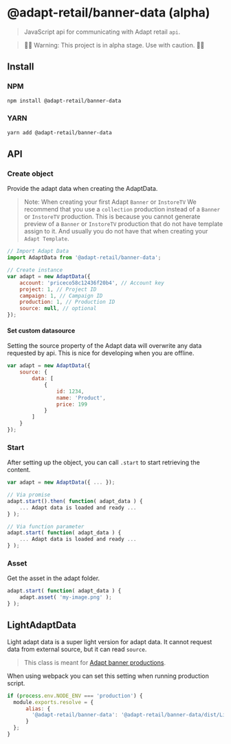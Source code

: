 # @adapt-retail/banner-data (alpha)

> JavaScript api for communicating with Adapt retail `api`.

> 🚧🚧 Warning: This project is in alpha stage. Use with caution. 🚧🚧

## Install

### NPM
```bash
npm install @adapt-retail/banner-data
```

### YARN
```bash
yarn add @adapt-retail/banner-data
```

## API

### Create object

Provide the adapt data when creating the AdaptData.

> Note: When creating your first Adapt `Banner` or `InstoreTV`
> We recommend that you use a `collection` production instead of a `Banner` or `InstoreTV` production.
> This is because you cannot generate preview of a `Banner` or `InstoreTV` production that do not have template assign to it.
> And usually you do not have that when creating your `Adapt Template`.

```js
// Import Adapt Data
import AdaptData from '@adapt-retail/banner-data';

// Create instance
var adapt = new AdaptData({
    account: 'priceco58c12436f20b4', // Account key
    project: 1, // Project ID
    campaign: 1, // Campaign ID
    production: 1, // Production ID
    source: null, // optional 
});
```

#### Set custom datasource

Setting the source property of the Adapt data will overwrite any data requested by api.
This is nice for developing when you are offline.
```js
var adapt = new AdaptData({
    source: {
        data: [
            {
                id: 1234,
                name: 'Product',
                price: 199
            }
        ]
    } 
});
```

### Start

After setting up the object, you can call `.start` to start retrieving the content.

```js
var adapt = new AdaptData({ ... });

// Via promise
adapt.start().then( function( adapt_data ) {
    ... Adapt data is loaded and ready ...
} );

// Via function parameter
adapt.start( function( adapt_data ) {
    ... Adapt data is loaded and ready ...
} );
```

### Asset

Get the asset in the adapt folder.

```js
adapt.start( function( adapt_data ) {
    adapt.asset( 'my-image.png' );
} );
```

## LightAdaptData

Light adapt data is a super light version for adapt data.
It cannot request data from external source, but it can read `source`.

> This class is meant for [Adapt banner productions](https://adaptretail.com).

When using webpack you can set this setting when running production script.
```js
if (process.env.NODE_ENV === 'production') {
  module.exports.resolve = {
      alias: {
        '@adapt-retail/banner-data': '@adapt-retail/banner-data/dist/LightAdaptData.js',
      }
  };
}
```
